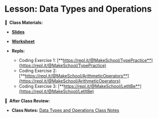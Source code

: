 <!-- .slide: data-background="./Images/header.svg" data-background-repeat="none" data-background-size="40% 40%" data-background-position="center 10%" class="header" -->

# Lesson: Data Types and Operations

<!-- Put a link to the slides so that students can find them -->

**📝 &nbsp;Class Materials:**

<!-- Put a link to the slides -->

- [**Slides**](https://docs.google.com/presentation/d/17Y4AvJINSMdyTU1zd5UlIPl6vybdqmp5AMaCMLMgOLo/edit#slide=id.p)
- [**Worksheet**](https://docs.google.com/document/d/15bLc1rmHMl1mp7khr32wW7Cv3Gl8I97ZI4_RwWOLycc/copy)
- **Repls:**

  - Coding Exercise 1: [**https://repl.it/@MakeSchool/TypePractice**](https://repl.it/@MakeSchool/TypePractice)
  - Coding Exercise 2: [**https://repl.it/@MakeSchool/ArithmeticOperators**](https://repl.it/@MakeSchool/ArithmeticOperators)
  - Coding Exercise 3: [**https://repl.it/@MakeSchool/LetItBe**](https://repl.it/@MakeSchool/LetItBe)

**📖 &nbsp;After Class Review:**

- **Class Notes:** [Data Types and Operations Class Notes](https://docs.google.com/document/d/1DuaOvmpxZsNWZk1hs6eOr9EkYmR99SamxejT_ZTXjnk/edit?usp=sharing)

<!-- > -->
